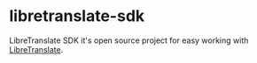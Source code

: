 # libretranslate-sdk

LibreTranslate SDK it's open source project for easy working with [LibreTranslate](https://github.com/LibreTranslate/LibreTranslate).
